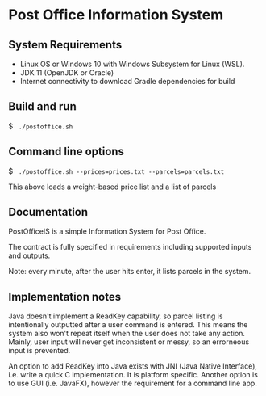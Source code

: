 # Post Office Information System

## System Requirements
- Linux OS or Windows 10 with Windows Subsystem for Linux (WSL).
- JDK 11 (OpenJDK or Oracle)
- Internet connectivity to download Gradle dependencies for build

## Build and run
$ ``` ./postoffice.sh```

## Command line options
$ ``` ./postoffice.sh --prices=prices.txt --parcels=parcels.txt```

This above loads a weight-based price list and a list of parcels

## Documentation
PostOfficeIS is a simple Information System for Post Office.

The contract is fully specified in requirements including supported inputs and outputs.

Note: every minute, after the user hits enter, it lists parcels in the system.

## Implementation notes
Java doesn't implement a ReadKey capability, so parcel listing is intentionally outputted after a user command is entered.
This means the system also won't repeat itself when the user does not take any action. Mainly, user input will never get 
inconsistent or messy, so an errorneous input is prevented.

An option to add ReadKey into Java exists with JNI (Java Native Interface), i.e. write a quick C implementation. It is platform specific. Another option is to use GUI (i.e. JavaFX), however the requirement for a command line app. 

